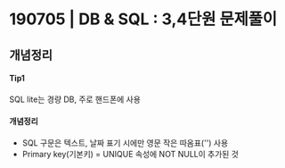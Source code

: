 # 190705 | DB & SQL : 3,4단원 문제풀이
## 개념정리


#### Tip1
SQL lite는 경량 DB, 주로 핸드폰에 사용

#### 개념정리
- SQL 구문은 텍스트, 날짜 표기 시에만 영문 작은 따옴표('') 사용
- Primary key(기본키) = UNIQUE 속성에 NOT NULL이 추가된 것
